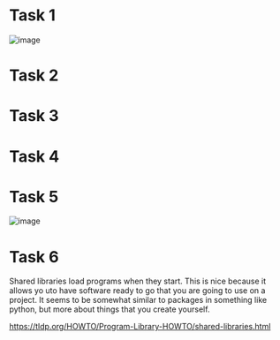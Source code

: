 # Task 1

![image](https://user-images.githubusercontent.com/89805209/134270480-43b6cde3-d438-4a24-94d2-d05531f30334.png)


# Task 2

# Task 3

# Task 4

# Task 5

![image](https://user-images.githubusercontent.com/89805209/133897095-4f04fdc9-f87e-4245-853b-df8998ff8327.png)


# Task 6

Shared libraries load programs when they start. This is nice because it allows yo uto have software ready to go that you are going to use on a project. It seems to be somewhat similar to packages in something like python, but more about things that you create yourself.

https://tldp.org/HOWTO/Program-Library-HOWTO/shared-libraries.html
